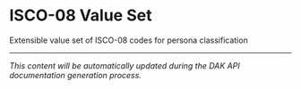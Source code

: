 # ISCO-08 Value Set

<!-- DAK_API_PLACEHOLDER: ValueSet-ISCO08ValueSet -->

Extensible value set of ISCO-08 codes for persona classification

---

*This content will be automatically updated during the DAK API documentation generation process.*

